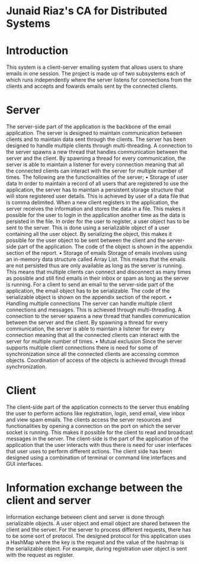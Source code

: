 # Junaid Riaz's CA for Distributed Systems
# Introduction
This system is a client-server emailing system that allows users to share emails in one session. The project is made up of two subsystems each of which runs independently where the server listens for connections from the clients and accepts and fowards emails sent by the connected clients.
# Server
The server-side part of the application is the backbone of the email application. The server is designed to maintain communication between clients and to maintain data sent through the clients. The server has been designed to handle multiple clients through multi-threading. A connection to the server spawns a new thread that handles communication between the server and the client. By spawning a thread for every communication, the server is able to maintain a listener for every connection meaning that all the connected clients can interact with the server for multiple number of times. The following are the functionalities of the server;
•	Storage of user data
In order to maintain a record of all users that are registered to use the application, the server has to maintain a persistent storage structure that will store registered user details. This is achieved by user of a data file that is comma delimited. When a new client registers in the application, the server receives the information and stores the data in a file. This makes it possible for the user to login in the application another time as the data is persisted in the file.
In order for the user to register, a user object has to be sent to the server. This is done using a serializable object of a user containing all the user object. By serializing the object, this makes it possible for the user object to be sent between the client and the server-side part of the application. The code of the object is shown in the appendix section of the report.
•	Storage of emails
Storage of emails involves using an in-memory data structure called Array List. This means that the emails are not persisted thus are only available as long as the server is running. This means that multiple clients can connect and disconnect as many times as possible and still find emails in their inbox or spam as long as the server is running. For a client to send an email to the server-side part of the application, the email object has to be serializable. The code of the serializable object is shown on the appendix section of the report.
•	Handling multiple connections
The server can handle multiple client connections and messages. This is achieved through multi-threading. A connection to the server spawns a new thread that handles communication between the server and the client. By spawning a thread for every communication, the server is able to maintain a listener for every connection meaning that all the connected clients can interact with the server for multiple number of times.
•	Mutual exclusion
Since the server supports multiple client connections there is need for some of synchronization since all the connected clients are accessing common objects. Coordination of access of the objects is achieved through thread synchronization.

# Client
The client-side part of the application connects to the server thus enabling the user to perform actions like registration, login, send email, view inbox and view spam emails. The clients access the server resources and functionalities by opening a connection on the port on which the server socket is running. This makes it possible for the client to read and broadcast messages in the server.
The client-side is the part of the application of the application that the user interacts with thus there is need for user interfaces that user uses to perform different actions. The client side has been designed using a combination of terminal or command line interfaces and GUI interfaces. 

# Information exchange between the client and server
Information exchange between client and server is done through serializable objects. A user object and email object are shared between the client and the server. For the server to process different requests, there has to be some sort of protocol. The designed protocol for this application uses a HashMap where the key is the request and the value of the hashmap is the serializable object. For example, during registration user object is sent with the request as register.

